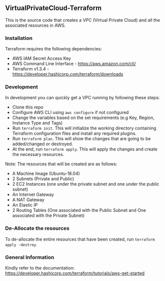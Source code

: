 ## VirtualPrivateCloud-Terraform

This is the source code that creates a VPC (Virtual Private Cloud) and all the associated resources in AWS.

### Installation
Terraform requires the following dependencies:

- AWS IAM Secret Access Key
- AWS Command Line Interface - https://aws.amazon.com/cli/
- Terraform v1.3.4 - https://developer.hashicorp.com/terraform/downloads

### Development
In development you can quickly get a VPC running by following these steps:

- Clone this repo
- Configure AWS CLI using `aws configure` if not configured
- Change the variables based on the set requirements (e.g Key, Region, Instance Type and Tags)
- Run `terraform init`. This will  initialize the working directory containing Terraform configuration files and install any required plugins.
- Run `terraform plan`. This will show the changes that are going to be added/changed or destroyed.
- At the end, run `terraform apply`. This will apply the changes and create the necessary resources.

Note: The resources that will be created are as follows:

- A Machine Image (Ubuntu-18.04)
- 2 Subnets (Private and Public)
- 2 EC2 Instances (one under the private subnet and one under the public subnet)
- An Internet Gateway
- A NAT Gateway
- An Elastic IP
- 2 Routing Tables (One associated with the Public Subnet and One associated with the Private Subnet)

### De-Allocate the resources
To de-allocate the entire resources that have been created, run `terraform apply -destroy`.

### General Information
Kindly refer to the documentation: https://developer.hashicorp.com/terraform/tutorials/aws-get-started
